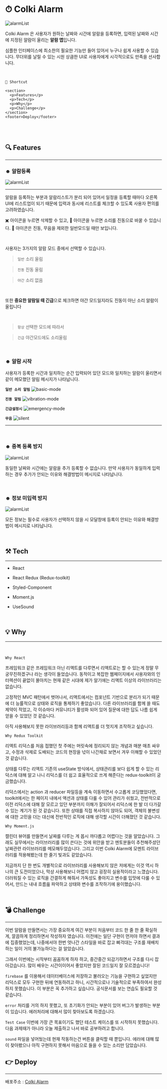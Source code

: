 # ⏱ Colki Alarm
![alarmList](./src/image/list.png)

Colki Alarm 은 사용자가 원하는 날짜와 시간에 알람을 등록하면, 입력된 날짜와 시간에 지정된 알람이 울리는 **알람 앱**입니다.

심플한 인터페이스에 최소한의 필요한 기능만 들어 있어서 누구나 쉽게 사용할 수 있습니다.
무더위를 날릴 수 있는 시원 상큼한 UI로 사용자에게 시각적으로도 만족을 선사합니다.

<br>


```
🔽 Shortcut

<section>
  <p>Features</p>
  <p>Tech</p>
  <p>Why</p>
  <p>Challenge</p>
</section>
<footer>Deploy</footer>
```

<br>
<br>

## 🔍 Features
---

### ☻ 알람등록

![alarmList](./src/image/list.png)



---
알람을 등록하는 부분과 알람리스트가 분리 되어 있어서 일정을 등록할 때마다 오른쪽 UI에 리스트업이 되기 때문에 입력과 동시에 리스트를 체크할 수 있도록 사용자 편의를 고려하였습니다.

✖️ 아이콘을 누르면 삭제할 수 있고, 🔕 아이콘을 누르면 소리를 진동으로 바꿀 수 있습니다.
🔕 아이콘은 진동, 무음을 제외한 일반모드일 때만 보입니다.

<br>

사용자는 3가지의 알람 모드 중에서 선택할 수 있습니다.

>`일반` 소리 울림

>`진동` 진동 울림

>`야간` 소리 없음

<br>

또한 **중요한 알람일 때 긴급**으로 체크하면 야간 모드일지라도 진동이 아닌 소리 알람이 울립니다

<br>

>`항상` 선택한 모드에 따라서

>`긴급` 야간모드에도 소리울림

<br>

### ☻ 알람 시작
사용자가 등록한 시간과 일치하는 순간 입력되어 있던 모드와 일치하는 알람이 울리면서
같이 메모했던 알림 메시지가 나타납니다.

**`일반 소리 알림`**
![basic-mode](./src/image/basic.png)
<br>

**`진동 알림`**
![vibration-mode](./src/image/vibration.png)
<br>

**`긴급설정시`**
![emergency-mode](./src/image/emergency.png)
<br>

**`무음`**
![silent](./src/image/emergency.png)

---


<br>

### ☻ 중복 등록 방지
![alarmList](./src/image/same.png)

동일한 날짜와 시간에는 알람을 추가 등록할 수 없습니다. 만약 사용자가 동일하게 입력하는 경우 추가가 안되는 이유와 해결방법이 메시지로 나타납니다.

<br>

### ☻ 정보 미입력 방지
![alarmList](./src/image/blank1.png)

모든 정보는 필수로 사용자가 선택하지 않을 시 모달창에 등록이 안되는 이유와 해결방법이 메시지로 나타납니다.

<br>



## ⚒ Tech
---

+ React

+ React Redux (Redux-toolkit)

+ Styled-Component

+ Moment.js

+ UseSound


<br>

## 💡 Why
---

<br>

`Why React`


프레임워크 같은 프레임워크 아닌 리액트를 다루면서 리액트로는 할 수 있는게 정말 무궁무진하겠구나 라는 생각이 들었습니다. 동적이고 복잡한 웹페이지에서 사용자와의 인터렉션이 끝없이 몰아치는 현재 같은 시대에 제가 알기에는 리액트 이상의 라이브러리는 없습니다.

고정적인 MVC 패턴에서 벗어나서, 리액트에서는 컴포넌트 기반으로 분리가 되기 때문에 더 능률적으로 상태와 로직을 통제하기 좋았습니다. 다른 라이브러리를 함께 쓸 때도 제약이 적었고, 각 이슈마다 커뮤니티가 활성화 되어 있어 질문에 대한 답도 나름 쉽게 얻을 수 있었던 것 같습니다.

아직 사용해보지 못한 라이브러리등과 함께 리액트를 더 멋지게 조작하고 싶습니다.

`Why Redux Toolkit`

리액트 리덕스를 처음 접했던 첫 주에는 머릿속에 정리되지 않는 개념과 매분 매초 싸우고,
수정과 삭제로 도배되는 코드의 현장을 넋이 나간채로 보면서 겨우 이해할 수 있었던 것 같습니다.

상태를 다루는 리액트 기존의 useState 방식에서, 상태관리를 보다 쉽게 할 수 있는 리덕스에 대해 알고 나니
리덕스를 더 쉽고 효율적으로 쓰게 해준다는 redux-toolkit이 궁금했습니다.

리덕스에서는 action 과 reducer 파일등을 계속 이동하면서 수고롭게 코딩했었다면, toolkit에서는
한 페이지 내에서 액션과 상태를 다룰 수 있어 관리가 쉬웠고, 전반적으로 이전 리덕스에 대해 잘 모르고 있던 부분까지 이해가 잘되어서 리덕스에 한 발 더 다가갈 수 있는 계기가 된 것 같습니다.
또한 상태를 직접 복사하지 않아도 되어, 객체의 불변성에 대한 고민을 더는 대신에 전반적인 로직에 대해 생각할 시간이 더해졌던 것 같습니다.

`Why Moment.js`

캘린더 뷰어를 만들면서 날짜를 다루는 게 몹시 까다롭고 어렵다는 것을 알았습니다. 그래도 실무에서는 라이브러리를 많이 쓴다는 것에 위안을 받고 멘토분들이 추천해주셨던 날짜관련 라이브러리를 메모해두었습니다.
그리고 이번 Colki Alarm에 모멘트 라이브러리를 적용해봤는데 한 줄기 빛과도 같았습니다.

지금까지 단 한 번도 개별적으로 라이브러리를 사용해보지 않은 저에게는 이것 역시 하나의 큰 도전이었으나,
막상 사용해보니 어렵지 않고 굉장히 실용적이라고 느꼈습니다. 더러워질 수 있는 로직을 간결하게 해줘서 가독성도 좋아지고 변수를 입맛에 다룰 수 있어서, 만드는 내내 흐름읊 파악하고 상태와 변수를 조작하기에 용이했습니다.

<br>

## 💣 Challenge
---

이번 알람을 만들면서는 가장 중요하게 여긴 부분이 처음부터 코드 한 줄 한 줄 확실하게, 깔끔하게 정리하면서 작성하자 였습니다.
이전에는 일단 구현이 먼저야 하면서 결과에 집중했었는데, 나중에서야 한번 엇나간 스타일을 바로 잡고 삐걱대는 구조를 재배치하는 일이 거의 불가능하다는 걸 알았습니다.

그래서 이번에는 시작부터 꼼꼼하게 하자 하고, 중간중간 되감기하면서 구조를 다시 잡아갔습니다. 많이 배우는 시간이이어서 좋았지만 잘된 코드일지 잘 모르겠습니다!

`firebase` 를 이용해서 데이터베이스에 저장하고 불러오는 기능을 구현하고 싶었지만 리덕스로 모두 구현한 뒤에 연동하려고 하니, 시간적으로나 기술적으로 부족하여서 완성하지 못했습니다.
이 부분은 꼭 추가하고 싶습니다. 공식문서를 보는 연습도 필요할 것 같습니다.

`error` 처리를 거의 하지 못했고, 또 초기화가 안되는 부분이 있어 버그가 발생하는 부분이 있습니다. 에러처리에 대해서 많이 찾아보도록 하겠습니다.

`Test Case` 이번에 가장 큰 목표이기도 했던 테스트 케이스를 또 시작하지 못했습니다. 다음 과제때가 아니라 오늘 제출하고 나서 바로 공부하려고 합니다.

`sound` 파일을 넣어뒀는데 현재 작동하는건 버튼을 클릭할 때 뿐입니다. 에러에 대해 많이 찾아봤으나 아직 구현하지 못해서 마음으로 들을 수 있는 소리만 담았습니다.

## 👉 Deploy
---

배포주소 : [Colki Alarm](https://romantic-lamarr-9a5d19.netlify.app/)
